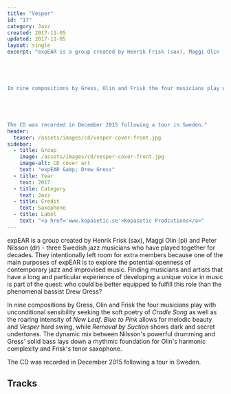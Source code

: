 ```yaml
---
title: "Vesper"
id: "17"
category: Jazz
created: 2017-11-05
updated: 2017-11-05
layout: single
excerpt: "expEAR is a group created by Henrik Frisk (sax), Maggi Olin (pi) and Peter Nilsson (dr) - three Swedish jazz musicians who have played together for decades. They intentionally left room for extra members because one of the main purposes of expEAR is to explore the potential openness of contemporary jazz and improvised music. Finding musicians and artists that have a long and particular experience of developing a unique voice in music is part of the quest: who could be better equipped to fulfill this role than the phenomenal bassist Drew Gress? 





In nine compositions by Gress, Olin and Frisk the four musicians play with unconditional sensibility seeking the soft poetry of <i>Cradle Song</i> as well as the roaring intensity of <i>New Leaf</i>. <i>Blue to Pink</i> allows for melodic beauty and <i>Vesper</i> hard swing, while <i>Removal by Suction</i> shows dark and secret undertones. The dynamic mix between Nilsson's powerful drumming and Gress' solid bass lays down a rhythmic foundation for Olin's harmonic complexity and Frisk's tenor saxophone.





The CD was recorded in December 2015 following a tour in Sweden."
header: 
  teaser: /assets/images/cd/vesper-cover-front.jpg
sidebar:
  - title: Group
    image: /assets/images/cd/vesper-cover-front.jpg
    image-alt: CD cover art
    text: "expEAR &amp; Drew Gress"
  - title: Year
    text: 2017
  - title: Category
    text: Jazz
  - title: Credit
    text: Saxophone
  - title: Label
    text: "<a href='www.kopasetic.se'>Kopasetic Prodcutions</a>"
---
```


expEAR is a group created by Henrik Frisk (sax), Maggi Olin (pi) and Peter Nilsson (dr) - three Swedish jazz musicians who have played together for decades. They intentionally left room for extra members because one of the main purposes of expEAR is to explore the potential openness of contemporary jazz and improvised music. Finding musicians and artists that have a long and particular experience of developing a unique voice in music is part of the quest: who could be better equipped to fulfill this role than the phenomenal bassist Drew Gress? 





In nine compositions by Gress, Olin and Frisk the four musicians play with unconditional sensibility seeking the soft poetry of <i>Cradle Song</i> as well as the roaring intensity of <i>New Leaf</i>. <i>Blue to Pink</i> allows for melodic beauty and <i>Vesper</i> hard swing, while <i>Removal by Suction</i> shows dark and secret undertones. The dynamic mix between Nilsson's powerful drumming and Gress' solid bass lays down a rhythmic foundation for Olin's harmonic complexity and Frisk's tenor saxophone.





The CD was recorded in December 2015 following a tour in Sweden.
<h2>Tracks</h2>

